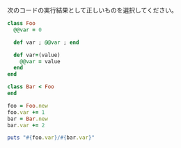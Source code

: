 次のコードの実行結果として正しいものを選択してください。

```ruby
class Foo
  @@var = 0

  def var ; @@var ; end

  def var=(value) 
    @@var = value
  end
end

class Bar < Foo
end

foo = Foo.new
foo.var += 1
bar = Bar.new
bar.var += 2

puts "#{foo.var}/#{bar.var}"
```